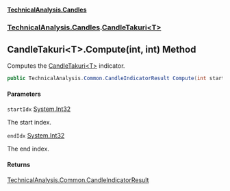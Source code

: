 #### [TechnicalAnalysis\.Candles](Atypical.TechnicalAnalysis.Candles.md 'Atypical\.TechnicalAnalysis\.Candles')
### [TechnicalAnalysis\.Candles](Atypical.TechnicalAnalysis.Candles.md#TechnicalAnalysis.Candles 'TechnicalAnalysis\.Candles').[CandleTakuri&lt;T&gt;](CandleTakuri_T_.md 'TechnicalAnalysis\.Candles\.CandleTakuri\<T\>')

## CandleTakuri\<T\>\.Compute\(int, int\) Method

Computes the [CandleTakuri&lt;T&gt;](CandleTakuri_T_.md 'TechnicalAnalysis\.Candles\.CandleTakuri\<T\>') indicator\.

```csharp
public TechnicalAnalysis.Common.CandleIndicatorResult Compute(int startIdx, int endIdx);
```
#### Parameters

<a name='TechnicalAnalysis.Candles.CandleTakuri_T_.Compute(int,int).startIdx'></a>

`startIdx` [System\.Int32](https://docs.microsoft.com/en-us/dotnet/api/System.Int32 'System\.Int32')

The start index\.

<a name='TechnicalAnalysis.Candles.CandleTakuri_T_.Compute(int,int).endIdx'></a>

`endIdx` [System\.Int32](https://docs.microsoft.com/en-us/dotnet/api/System.Int32 'System\.Int32')

The end index\.

#### Returns
[TechnicalAnalysis\.Common\.CandleIndicatorResult](https://docs.microsoft.com/en-us/dotnet/api/TechnicalAnalysis.Common.CandleIndicatorResult 'TechnicalAnalysis\.Common\.CandleIndicatorResult')